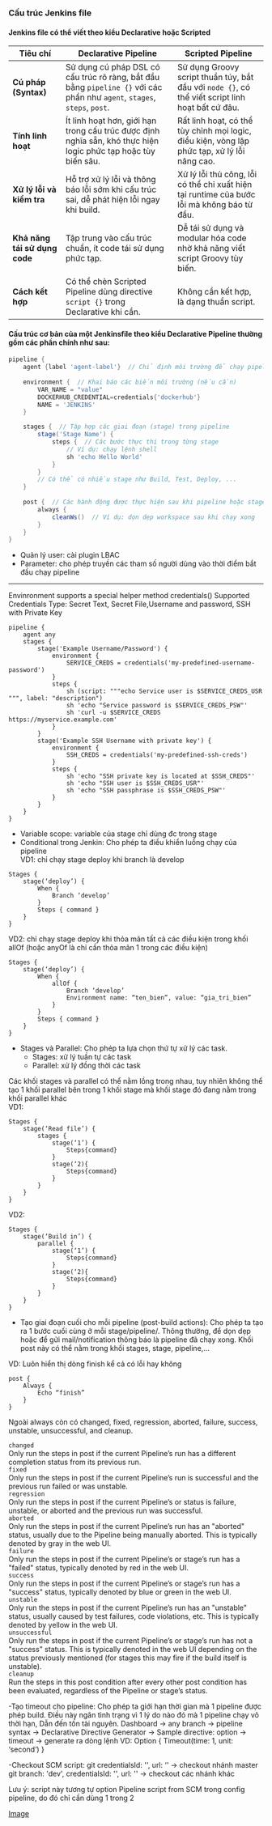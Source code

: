 ### Cấu trúc Jenkins file

#### Jenkins file có thể viết theo kiểu Declarative hoặc Scripted

| Tiêu chí                  | Declarative Pipeline                                     | Scripted Pipeline                                       |
|---------------------------|---------------------------------------------------------|--------------------------------------------------------|
| **Cú pháp (Syntax)**        | Sử dụng cú pháp DSL có cấu trúc rõ ràng, bắt đầu bằng `pipeline {}` với các phần như `agent`, `stages`, `steps`, `post`. | Sử dụng Groovy script thuần túy, bắt đầu với `node {}`, có thể viết script linh hoạt bất cứ đâu. |
| **Tính linh hoạt**           | Ít linh hoạt hơn, giới hạn trong cấu trúc được định nghĩa sẵn, khó thực hiện logic phức tạp hoặc tùy biến sâu. | Rất linh hoạt, có thể tùy chỉnh mọi logic, điều kiện, vòng lặp phức tạp, xử lý lỗi nâng cao. |
| **Xử lý lỗi và kiểm tra**     | Hỗ trợ xử lý lỗi và thông báo lỗi sớm khi cấu trúc sai, dễ phát hiện lỗi ngay khi build. | Xử lý lỗi thủ công, lỗi có thể chỉ xuất hiện tại runtime của bước lỗi mà không báo từ đầu. |
| **Khả năng tái sử dụng code** | Tập trung vào cấu trúc chuẩn, ít code tái sử dụng phức tạp. | Dễ tái sử dụng và modular hóa code nhờ khả năng viết script Groovy tùy biến. |
| **Cách kết hợp**              | Có thể chèn Scripted Pipeline dùng directive `script {}` trong Declarative khi cần. | Không cần kết hợp, là dạng thuần script. |


#### Cấu trúc cơ bản của một Jenkinsfile theo kiểu Declarative Pipeline thường gồm các phần chính như sau:

```groovy
pipeline {
    agent {label 'agent-label'}  // Chỉ định môi trường để chạy pipeline (có thể là any hoặc none)
    
    environment {  // Khai báo các biến môi trường (nếu cần)
        VAR_NAME = "value"
        DOCKERHUB_CREDENTIAL=credentials{'dockerhub'}
        NAME = 'JENKINS'
    }

    stages {  // Tập hợp các giai đoạn (stage) trong pipeline
        stage('Stage Name') {
            steps {  // Các bước thực thi trong từng stage
                // Ví dụ: chạy lệnh shell
                sh 'echo Hello World'  
            }
        }
        // Có thể có nhiều stage như Build, Test, Deploy, ...
    }
    
    post {  // Các hành động được thực hiện sau khi pipeline hoặc stage kết thúc
        always {
            cleanWs()  // Ví dụ: dọn dẹp workspace sau khi chạy xong
        }
    }
}
```



- Quản lý user: cài plugin LBAC  
- Parameter: cho phép truyền các tham số người dùng vào thời điểm bắt đầu chạy pipeline  


---
Envinronment supports a special helper method credentials()
Supported Credentials Type: Secret Text, Secret File,Username and password, SSH with Private Key  
```
pipeline {
    agent any
    stages {
        stage('Example Username/Password') {
            environment {
                SERVICE_CREDS = credentials('my-predefined-username-password')
            }
            steps {
                sh (script: """echo Service user is $SERVICE_CREDS_USR """, label: "description")
                sh 'echo "Service password is $SERVICE_CREDS_PSW"'
                sh 'curl -u $SERVICE_CREDS https://myservice.example.com'
            }
        }
        stage('Example SSH Username with private key') {
            environment {
                SSH_CREDS = credentials('my-predefined-ssh-creds')
            }
            steps {
                sh 'echo "SSH private key is located at $SSH_CREDS"'
                sh 'echo "SSH user is $SSH_CREDS_USR"'
                sh 'echo "SSH passphrase is $SSH_CREDS_PSW"'
            }
        }
    }
}
```

- Variable scope: variable của stage chỉ dùng đc trong stage  
- Conditional trong Jenkin: Cho phép ta điều khiển luồng chạy của pipeline  
VD1: chỉ chạy stage deploy khi branch là develop
```
Stages {
	stage(‘deploy’) {
		When {
			Branch ‘develop’
		}
		Steps { command }
	}
}
```  
VD2: chỉ chạy stage deploy khi thỏa mãn tất cả các điều kiện trong khối allOf (hoặc anyOf là chỉ cần thỏa mãn 1 trong các điều kiện)  
```
Stages {
	stage(‘deploy’) {
		When {
			allOf {
				Branch ‘develop’
				Environment name: “ten_bien”, value: “gia_tri_bien”
			}
		}
		Steps { command }
	}
}
```
- Stages và Parallel: Cho phép ta lựa chọn thứ tự xử lý các task.  
    + Stages: xử lý tuần tự các task  
    + Parallel: xử lý đồng thời các task  

Các khối stages và parallel có thể nằm lồng trong nhau, tuy nhiên không thể tạo 1 khối parallel bên trong 1 khối stage mà khối stage đó đang nằm trong khối parallel khác  
VD1: 
```
Stages {
	stage(‘Read file’) {
		stages {
			stage(‘1’) {
				Steps{command}
			}
			stage(‘2){
				Steps{command}
			}
		}
	}
}
```
VD2:
```
Stages {
	stage(‘Build in’) {
		parallel {
			stage(‘1’) {
				Steps{command}
			}
			stage(‘2){
				Steps{command}
			}
		}
	}
}
```
- Tạo giai đoạn cuối cho mỗi pipeline (post-build actions): Cho phép ta tạo ra 1 bước cuối cùng ở mỗi stage/pipeline/. Thông thường, để dọn dẹp hoặc để gửi mail/notification thông báo là pipeline đã chạy xong. Khối post này có thể nằm trong khối stages, stage, pipeline,...

VD: Luôn hiển thị dòng finish kể cả có lỗi hay không
```
post {
	Always {
		Echo “finish”
	}
}
```
Ngoài always còn có changed, fixed, regression, aborted, failure, success, unstable, unsuccessful, and cleanup.  

`changed`  
Only run the steps in post if the current Pipeline’s run has a different completion status from its previous run.  
`fixed`  
Only run the steps in post if the current Pipeline’s run is successful and the previous run failed or was unstable.  
`regression`  
Only run the steps in post if the current Pipeline’s or status is failure, unstable, or aborted and the previous run was successful.  
`aborted`  
Only run the steps in post if the current Pipeline’s run has an "aborted" status, usually due to the Pipeline being manually aborted. This is typically denoted by gray in the web UI.  
`failure`  
Only run the steps in post if the current Pipeline’s or stage’s run has a "failed" status, typically denoted by red in the web UI.  
`success`  
Only run the steps in post if the current Pipeline’s or stage’s run has a "success" status, typically denoted by blue or green in the web UI.  
`unstable`  
Only run the steps in post if the current Pipeline’s run has an "unstable" status, usually caused by test failures, code violations, etc. This is typically denoted by yellow in the web UI.  
`unsuccessful`  
Only run the steps in post if the current Pipeline’s or stage’s run has not a "success" status. This is typically denoted in the web UI depending on the status previously mentioned (for stages this may fire if the build itself is unstable).  
`cleanup`  
Run the steps in this post condition after every other post condition has been evaluated, regardless of the Pipeline or stage’s status.  


-Tạo timeout cho pipeline: Cho phép ta giới hạn thời gian mà 1 pipeline được phép build. Điều này ngăn tình trạng vì 1 lý do nào đó mà 1 pipeline chạy vô thời hạn, Dẫn đến tốn tài nguyên.
Dashboard -> any branch -> pipeline syntax -> Declarative Directive Generator -> Sample directive: option -> timeout -> generate ra dòng lệnh
VD:
Option {
	Timeout(time: 1, unit: ‘second’)
}



-Checkout SCM
script:
git credentialsId: '<gitlab-credential>', url: ‘<url>' -> checkout nhánh master
git branch: 'dev', credentialsId: '<gitlab-credential>', url: '<url>' -> checkout các nhánh khác

Lưu ý: script này tương tự option Pipeline script from SCM trong config pipeline, do đó chỉ cần dùng 1 trong 2

[Image](https://drive.google.com/file/d/1-bAmYA8Ccr-fFBqGdNTCUfWWy1p_jPfB/view?usp=sharing)
